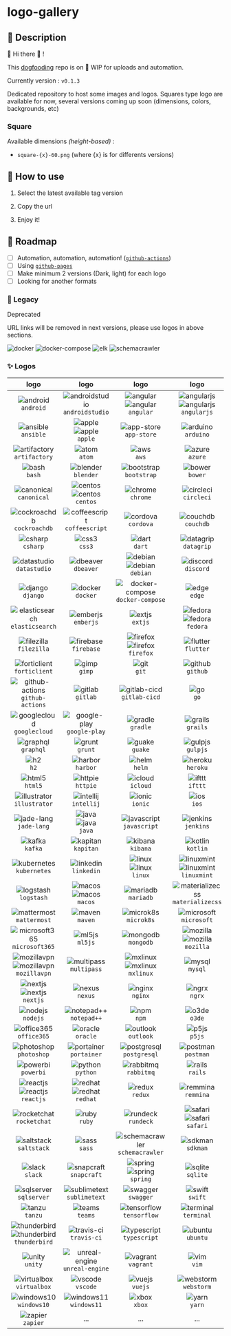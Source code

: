 # logo-gallery

## :speech_balloon: Description

:mega: Hi there :wave: !

This [dogfooding](https://en.wikipedia.org/wiki/Eating_your_own_dog_food) repo is on :construction: WIP for uploads and automation.

Currently version :  `v0.1.3`

Dedicated repository to host some images and logos.
Squares type logo are available for now, several versions coming up soon (dimensions, colors, backgrounds, etc)

### Square

Available dimensions *(height-based)* :

* `square-{x}-60.png` (where {x} is for differents versions)

## :rocket: How to use

1. Select the latest available tag version

2. Copy the url

3. Enjoy it!

## :newspaper: Roadmap

* [ ] Automation, automation, automation! ([`github-actions`](https://github.com/features/actions))
* [ ] Using [`github-pages`](https://pages.github.com/)
* [ ] Make minimum 2 versions (Dark, light) for each logo
* [ ] Looking for another formats

### :stop_sign: Legacy

Deprecated

URL links will be removed in next versions, please use logos in above sections.

![docker](img/docker/docker.png "docker")
![docker-compose](img/docker-compose/docker-compose.png "docker-compose")
![elk](img/elk/elk.png "elk")
![schemacrawler](img/schemacrawler/schemacrawler.png "elk")

### :sparkles: Logos

|logo|logo|logo|logo|
|:--:|:--:|:--:|:--:|
|![android](./img/a/android/square-1-60.png "android") <br /> `android`|![androidstudio](./img/a/androidstudio/square-1-60.png "androidstudio") <br /> `androidstudio`|![angular](./img/a/angular/square-1-60.png "angular") <br /> ![angular](./img/a/angular/rectangle-1-30.png "angular") <br /> `angular`|![angularjs](./img/a/angularjs/square-1-60.png "angularjs") <br /> ![angularjs](./img/a/angularjs/rectangle-1-30.png "angularjs") <br /> `angularjs`|![angularjs](./img/a/angularjs/square-1-60.png "angularjs") <br /> ![angularjs](./img/a/angularjs/rectangle-1-30.png "angularjs") <br /> `angularjs`|
|![ansible](./img/a/ansible/square-1-60.png "ansible") <br /> `ansible`|![apple](./img/a/apple/square-1-60.png "apple") <br /> ![apple](./img/a/apple/rectangle-1-30.png "apple") <br /> `apple`|![app-store](./img/a/app-store/square-1-60.png "app-store") <br /> `app-store`|![arduino](./img/a/arduino/square-1-60.png "arduino") <br /> `arduino`|![arduino](./img/a/arduino/square-1-60.png "arduino") <br /> `arduino`|
|![artifactory](./img/a/artifactory/square-1-60.png "artifactory") <br /> `artifactory`|![atom](./img/a/atom/square-1-60.png "atom") <br /> `atom`|![aws](./img/a/aws/square-1-60.png "aws") <br /> `aws`|![azure](./img/a/azure/square-1-60.png "azure") <br /> `azure`|![azure](./img/a/azure/square-1-60.png "azure") <br /> `azure`|
|![bash](./img/b/bash/square-1-60.png "bash") <br /> `bash`|![blender](./img/b/blender/square-1-60.png "blender") <br /> `blender`|![bootstrap](./img/b/bootstrap/square-1-60.png "bootstrap") <br /> `bootstrap`|![bower](./img/b/bower/square-1-60.png "bower") <br /> `bower`|![bower](./img/b/bower/square-1-60.png "bower") <br /> `bower`|
|![canonical](./img/c/canonical/square-1-60.png "canonical") <br /> `canonical`|![centos](./img/c/centos/square-1-60.png "centos") <br /> ![centos](./img/c/centos/rectangle-1-30.png "centos") <br /> `centos`|![chrome](./img/c/chrome/square-1-60.png "chrome") <br /> `chrome`|![circleci](./img/c/circleci/square-1-60.png "circleci") <br /> `circleci`|![circleci](./img/c/circleci/square-1-60.png "circleci") <br /> `circleci`|
|![cockroachdb](./img/c/cockroachdb/square-1-60.png "cockroachdb") <br /> `cockroachdb`|![coffeescript](./img/c/coffeescript/square-1-60.png "coffeescript") <br /> `coffeescript`|![cordova](./img/c/cordova/square-1-60.png "cordova") <br /> `cordova`|![couchdb](./img/c/couchdb/square-1-60.png "couchdb") <br /> `couchdb`|![couchdb](./img/c/couchdb/square-1-60.png "couchdb") <br /> `couchdb`|
|![csharp](./img/c/csharp/square-1-60.png "csharp") <br /> `csharp`|![css3](./img/c/css3/square-1-60.png "css3") <br /> `css3`|![dart](./img/d/dart/square-1-60.png "dart") <br /> `dart`|![datagrip](./img/d/datagrip/square-1-60.png "datagrip") <br /> `datagrip`|![datagrip](./img/d/datagrip/square-1-60.png "datagrip") <br /> `datagrip`|
|![datastudio](./img/d/datastudio/square-1-60.png "datastudio") <br /> `datastudio`|![dbeaver](./img/d/dbeaver/square-1-60.png "dbeaver") <br /> `dbeaver`|![debian](./img/d/debian/square-1-60.png "debian") <br /> ![debian](./img/d/debian/rectangle-1-30.png "debian") <br /> `debian`|![discord](./img/d/discord/square-1-60.png "discord") <br /> `discord`|![discord](./img/d/discord/square-1-60.png "discord") <br /> `discord`|
|![django](./img/d/django/square-1-60.png "django") <br /> `django`|![docker](./img/d/docker/square-1-60.png "docker") <br /> `docker`|![docker-compose](./img/d/docker-compose/square-1-60.png "docker-compose") <br /> `docker-compose`|![edge](./img/e/edge/square-1-60.png "edge") <br /> `edge`|![edge](./img/e/edge/square-1-60.png "edge") <br /> `edge`|
|![elasticsearch](./img/e/elasticsearch/square-1-60.png "elasticsearch") <br /> `elasticsearch`|![emberjs](./img/e/emberjs/square-1-60.png "emberjs") <br /> `emberjs`|![extjs](./img/e/extjs/square-1-60.png "extjs") <br /> `extjs`|![fedora](./img/f/fedora/square-1-60.png "fedora") <br /> ![fedora](./img/f/fedora/rectangle-1-30.png "fedora") <br /> `fedora`|![fedora](./img/f/fedora/square-1-60.png "fedora") <br /> ![fedora](./img/f/fedora/rectangle-1-30.png "fedora") <br /> `fedora`|
|![filezilla](./img/f/filezilla/square-1-60.png "filezilla") <br /> `filezilla`|![firebase](./img/f/firebase/square-1-60.png "firebase") <br /> `firebase`|![firefox](./img/f/firefox/square-1-60.png "firefox") <br /> ![firefox](./img/f/firefox/rectangle-1-30.png "firefox") <br /> `firefox`|![flutter](./img/f/flutter/square-1-60.png "flutter") <br /> `flutter`|![flutter](./img/f/flutter/square-1-60.png "flutter") <br /> `flutter`|
|![forticlient](./img/f/forticlient/square-1-60.png "forticlient") <br /> `forticlient`|![gimp](./img/g/gimp/square-1-60.png "gimp") <br /> `gimp`|![git](./img/g/git/square-1-60.png "git") <br /> `git`|![github](./img/g/github/square-1-60.png "github") <br /> `github`|![github](./img/g/github/square-1-60.png "github") <br /> `github`|
|![github-actions](./img/g/github-actions/square-1-60.png "github-actions") <br /> `github-actions`|![gitlab](./img/g/gitlab/square-1-60.png "gitlab") <br /> `gitlab`|![gitlab-cicd](./img/g/gitlab-cicd/square-1-60.png "gitlab-cicd") <br /> `gitlab-cicd`|![go](./img/g/go/square-1-60.png "go") <br /> `go`|![go](./img/g/go/square-1-60.png "go") <br /> `go`|
|![googlecloud](./img/g/googlecloud/square-1-60.png "googlecloud") <br /> `googlecloud`|![google-play](./img/g/google-play/square-1-60.png "google-play") <br /> `google-play`|![gradle](./img/g/gradle/square-1-60.png "gradle") <br /> `gradle`|![grails](./img/g/grails/square-1-60.png "grails") <br /> `grails`|![grails](./img/g/grails/square-1-60.png "grails") <br /> `grails`|
|![graphql](./img/g/graphql/square-1-60.png "graphql") <br /> `graphql`|![grunt](./img/g/grunt/square-1-60.png "grunt") <br /> `grunt`|![guake](./img/g/guake/square-1-60.png "guake") <br /> `guake`|![gulpjs](./img/g/gulpjs/square-1-60.png "gulpjs") <br /> `gulpjs`|![gulpjs](./img/g/gulpjs/square-1-60.png "gulpjs") <br /> `gulpjs`|
|![h2](./img/h/h2/square-1-60.png "h2") <br /> `h2`|![harbor](./img/h/harbor/square-1-60.png "harbor") <br /> `harbor`|![helm](./img/h/helm/square-1-60.png "helm") <br /> `helm`|![heroku](./img/h/heroku/square-1-60.png "heroku") <br /> `heroku`|![heroku](./img/h/heroku/square-1-60.png "heroku") <br /> `heroku`|
|![html5](./img/h/html5/square-1-60.png "html5") <br /> `html5`|![httpie](./img/h/httpie/square-1-60.png "httpie") <br /> `httpie`|![icloud](./img/i/icloud/square-1-60.png "icloud") <br /> `icloud`|![ifttt](./img/i/ifttt/square-1-60.png "ifttt") <br /> `ifttt`|![ifttt](./img/i/ifttt/square-1-60.png "ifttt") <br /> `ifttt`|
|![illustrator](./img/i/illustrator/square-1-60.png "illustrator") <br /> `illustrator`|![intellij](./img/i/intellij/square-1-60.png "intellij") <br /> `intellij`|![ionic](./img/i/ionic/square-1-60.png "ionic") <br /> `ionic`|![ios](./img/i/ios/square-1-60.png "ios") <br /> `ios`|![ios](./img/i/ios/square-1-60.png "ios") <br /> `ios`|
|![jade-lang](./img/j/jade-lang/square-1-60.png "jade-lang") <br /> `jade-lang`|![java](./img/j/java/square-1-60.png "java") <br /> ![java](./img/j/java/rectangle-1-30.png "java") <br /> `java`|![javascript](./img/j/javascript/square-1-60.png "javascript") <br /> `javascript`|![jenkins](./img/j/jenkins/square-1-60.png "jenkins") <br /> `jenkins`|![jenkins](./img/j/jenkins/square-1-60.png "jenkins") <br /> `jenkins`|
|![kafka](./img/k/kafka/square-1-60.png "kafka") <br /> `kafka`|![kapitan](./img/k/kapitan/square-1-60.png "kapitan") <br /> `kapitan`|![kibana](./img/k/kibana/square-1-60.png "kibana") <br /> `kibana`|![kotlin](./img/k/kotlin/square-1-60.png "kotlin") <br /> `kotlin`|![kotlin](./img/k/kotlin/square-1-60.png "kotlin") <br /> `kotlin`|
|![kubernetes](./img/k/kubernetes/square-1-60.png "kubernetes") <br /> `kubernetes`|![linkedin](./img/l/linkedin/square-1-60.png "linkedin") <br /> `linkedin`|![linux](./img/l/linux/square-1-60.png "linux") <br /> ![linux](./img/l/linux/rectangle-1-30.png "linux") <br /> `linux`|![linuxmint](./img/l/linuxmint/square-1-60.png "linuxmint") <br /> ![linuxmint](./img/l/linuxmint/rectangle-1-30.png "linuxmint") <br /> `linuxmint`|![linuxmint](./img/l/linuxmint/square-1-60.png "linuxmint") <br /> ![linuxmint](./img/l/linuxmint/rectangle-1-30.png "linuxmint") <br /> `linuxmint`|
|![logstash](./img/l/logstash/square-1-60.png "logstash") <br /> `logstash`|![macos](./img/m/macos/square-1-60.png "macos") <br /> ![macos](./img/m/macos/rectangle-1-30.png "macos") <br /> `macos`|![mariadb](./img/m/mariadb/square-1-60.png "mariadb") <br /> `mariadb`|![materializecss](./img/m/materializecss/square-1-60.png "materializecss") <br /> `materializecss`|![materializecss](./img/m/materializecss/square-1-60.png "materializecss") <br /> `materializecss`|
|![mattermost](./img/m/mattermost/square-1-60.png "mattermost") <br /> `mattermost`|![maven](./img/m/maven/square-1-60.png "maven") <br /> `maven`|![microk8s](./img/m/microk8s/square-1-60.png "microk8s") <br /> `microk8s`|![microsoft](./img/m/microsoft/square-1-60.png "microsoft") <br /> `microsoft`|![microsoft](./img/m/microsoft/square-1-60.png "microsoft") <br /> `microsoft`|
|![microsoft365](./img/m/microsoft365/square-1-60.png "microsoft365") <br /> `microsoft365`|![ml5js](./img/m/ml5js/square-1-60.png "ml5js") <br /> `ml5js`|![mongodb](./img/m/mongodb/square-1-60.png "mongodb") <br /> `mongodb`|![mozilla](./img/m/mozilla/square-1-60.png "mozilla") <br /> ![mozilla](./img/m/mozilla/rectangle-1-30.png "mozilla") <br /> `mozilla`|![mozilla](./img/m/mozilla/square-1-60.png "mozilla") <br /> ![mozilla](./img/m/mozilla/rectangle-1-30.png "mozilla") <br /> `mozilla`|
|![mozillavpn](./img/m/mozillavpn/square-1-60.png "mozillavpn") <br /> ![mozillavpn](./img/m/mozillavpn/rectangle-1-30.png "mozillavpn") <br /> `mozillavpn`|![multipass](./img/m/multipass/square-1-60.png "multipass") <br /> `multipass`|![mxlinux](./img/m/mxlinux/square-1-60.png "mxlinux") <br /> ![mxlinux](./img/m/mxlinux/rectangle-1-30.png "mxlinux") <br /> `mxlinux`|![mysql](./img/m/mysql/square-1-60.png "mysql") <br /> `mysql`|![mysql](./img/m/mysql/square-1-60.png "mysql") <br /> `mysql`|
|![nextjs](./img/n/nextjs/square-1-60.png "nextjs") <br /> ![nextjs](./img/n/nextjs/rectangle-1-30.png "nextjs") <br /> `nextjs`|![nexus](./img/n/nexus/square-1-60.png "nexus") <br /> `nexus`|![nginx](./img/n/nginx/square-1-60.png "nginx") <br /> `nginx`|![ngrx](./img/n/ngrx/square-1-60.png "ngrx") <br /> `ngrx`|![ngrx](./img/n/ngrx/square-1-60.png "ngrx") <br /> `ngrx`|
|![nodejs](./img/n/nodejs/square-1-60.png "nodejs") <br /> `nodejs`|![notepad++](./img/n/notepad++/square-1-60.png "notepad++") <br /> `notepad++`|![npm](./img/n/npm/square-1-60.png "npm") <br /> `npm`|![o3de](./img/o/o3de/square-1-60.png "o3de") <br /> `o3de`|![o3de](./img/o/o3de/square-1-60.png "o3de") <br /> `o3de`|
|![office365](./img/o/office365/square-1-60.png "office365") <br /> `office365`|![oracle](./img/o/oracle/square-1-60.png "oracle") <br /> `oracle`|![outlook](./img/o/outlook/square-1-60.png "outlook") <br /> `outlook`|![p5js](./img/p/p5js/square-1-60.png "p5js") <br /> `p5js`|![p5js](./img/p/p5js/square-1-60.png "p5js") <br /> `p5js`|
|![photoshop](./img/p/photoshop/square-1-60.png "photoshop") <br /> `photoshop`|![portainer](./img/p/portainer/square-1-60.png "portainer") <br /> `portainer`|![postgresql](./img/p/postgresql/square-1-60.png "postgresql") <br /> `postgresql`|![postman](./img/p/postman/square-1-60.png "postman") <br /> `postman`|![postman](./img/p/postman/square-1-60.png "postman") <br /> `postman`|
|![powerbi](./img/p/powerbi/square-1-60.png "powerbi") <br /> `powerbi`|![python](./img/p/python/square-1-60.png "python") <br /> `python`|![rabbitmq](./img/r/rabbitmq/square-1-60.png "rabbitmq") <br /> `rabbitmq`|![rails](./img/r/rails/square-1-60.png "rails") <br /> `rails`|![rails](./img/r/rails/square-1-60.png "rails") <br /> `rails`|
|![reactjs](./img/r/reactjs/square-1-60.png "reactjs") <br /> ![reactjs](./img/r/reactjs/rectangle-1-30.png "reactjs") <br /> `reactjs`|![redhat](./img/r/redhat/square-1-60.png "redhat") <br /> ![redhat](./img/r/redhat/rectangle-1-30.png "redhat") <br /> `redhat`|![redux](./img/r/redux/square-1-60.png "redux") <br /> `redux`|![remmina](./img/r/remmina/square-1-60.png "remmina") <br /> `remmina`|![remmina](./img/r/remmina/square-1-60.png "remmina") <br /> `remmina`|
|![rocketchat](./img/r/rocketchat/square-1-60.png "rocketchat") <br /> `rocketchat`|![ruby](./img/r/ruby/square-1-60.png "ruby") <br /> `ruby`|![rundeck](./img/r/rundeck/square-1-60.png "rundeck") <br /> `rundeck`|![safari](./img/s/safari/square-1-60.png "safari") <br /> ![safari](./img/s/safari/rectangle-1-30.png "safari") <br /> `safari`|![safari](./img/s/safari/square-1-60.png "safari") <br /> ![safari](./img/s/safari/rectangle-1-30.png "safari") <br /> `safari`|
|![saltstack](./img/s/saltstack/square-1-60.png "saltstack") <br /> `saltstack`|![sass](./img/s/sass/square-1-60.png "sass") <br /> `sass`|![schemacrawler](./img/s/schemacrawler/square-1-60.png "schemacrawler") <br /> `schemacrawler`|![sdkman](./img/s/sdkman/square-1-60.png "sdkman") <br /> `sdkman`|![sdkman](./img/s/sdkman/square-1-60.png "sdkman") <br /> `sdkman`|
|![slack](./img/s/slack/square-1-60.png "slack") <br /> `slack`|![snapcraft](./img/s/snapcraft/square-1-60.png "snapcraft") <br /> `snapcraft`|![spring](./img/s/spring/square-1-60.png "spring") <br /> ![spring](./img/s/spring/rectangle-1-30.png "spring") <br /> `spring`|![sqlite](./img/s/sqlite/square-1-60.png "sqlite") <br /> `sqlite`|![sqlite](./img/s/sqlite/square-1-60.png "sqlite") <br /> `sqlite`|
|![sqlserver](./img/s/sqlserver/square-1-60.png "sqlserver") <br /> `sqlserver`|![sublimetext](./img/s/sublimetext/square-1-60.png "sublimetext") <br /> `sublimetext`|![swagger](./img/s/swagger/square-1-60.png "swagger") <br /> `swagger`|![swift](./img/s/swift/square-1-60.png "swift") <br /> `swift`|![swift](./img/s/swift/square-1-60.png "swift") <br /> `swift`|
|![tanzu](./img/t/tanzu/square-1-60.png "tanzu") <br /> `tanzu`|![teams](./img/t/teams/square-1-60.png "teams") <br /> `teams`|![tensorflow](./img/t/tensorflow/square-1-60.png "tensorflow") <br /> `tensorflow`|![terminal](./img/t/terminal/square-1-60.png "terminal") <br /> `terminal`|![terminal](./img/t/terminal/square-1-60.png "terminal") <br /> `terminal`|
|![thunderbird](./img/t/thunderbird/square-1-60.png "thunderbird") <br /> ![thunderbird](./img/t/thunderbird/rectangle-1-30.png "thunderbird") <br /> `thunderbird`|![travis-ci](./img/t/travis-ci/square-1-60.png "travis-ci") <br /> `travis-ci`|![typescript](./img/t/typescript/square-1-60.png "typescript") <br /> `typescript`|![ubuntu](./img/u/ubuntu/square-1-60.png "ubuntu") <br /> `ubuntu`|![ubuntu](./img/u/ubuntu/square-1-60.png "ubuntu") <br /> `ubuntu`|
|![unity](./img/u/unity/square-1-60.png "unity") <br /> `unity`|![unreal-engine](./img/u/unreal-engine/square-1-60.png "unreal-engine") <br /> `unreal-engine`|![vagrant](./img/v/vagrant/square-1-60.png "vagrant") <br /> `vagrant`|![vim](./img/v/vim/square-1-60.png "vim") <br /> `vim`|![vim](./img/v/vim/square-1-60.png "vim") <br /> `vim`|
|![virtualbox](./img/v/virtualbox/square-1-60.png "virtualbox") <br /> `virtualbox`|![vscode](./img/v/vscode/square-1-60.png "vscode") <br /> `vscode`|![vuejs](./img/v/vuejs/square-1-60.png "vuejs") <br /> `vuejs`|![webstorm](./img/w/webstorm/square-1-60.png "webstorm") <br /> `webstorm`|![webstorm](./img/w/webstorm/square-1-60.png "webstorm") <br /> `webstorm`|
|![windows10](./img/w/windows10/square-1-60.png "windows10") <br /> `windows10`|![windows11](./img/w/windows11/square-1-60.png "windows11") <br /> `windows11`|![xbox](./img/x/xbox/square-1-60.png "xbox") <br /> `xbox`|![yarn](./img/y/yarn/square-1-60.png "yarn") <br /> `yarn`|![yarn](./img/y/yarn/square-1-60.png "yarn") <br /> `yarn`|
|![zapier](./img/z/zapier/square-1-60.png "zapier") <br /> `zapier`|...|...|...|...|...|...|
